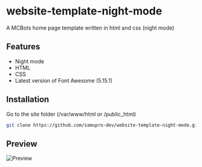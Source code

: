 # website-template-night-mode
A MCBots home page template written in html and css (night mode)

## Features
- Night mode
- HTML
- CSS
- Latest version of Font Awesome (5.15.1)

## Installation
Go to the site folder (/var/www/html or /public_html)
```bash
git clone https://github.com/samupro-dev/website-template-night-mode.git
```

## Preview
![Preview](https://i.imgur.com/UmxHrvF.png)
